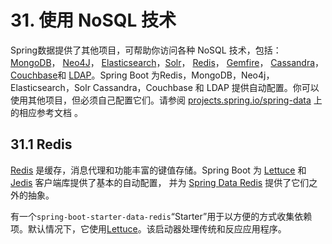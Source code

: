 # 31. 使用 NoSQL 技术

Spring数据提供了其他项目，可帮助你访问各种 NoSQL 技术，包括：[MongoDB](https://projects.spring.io/spring-data-mongodb/)， [Neo4J](https://projects.spring.io/spring-data-neo4j/)， [Elasticsearch](https://github.com/spring-projects/spring-data-elasticsearch/)，[Solr](https://projects.spring.io/spring-data-solr/)， [Redis](https://projects.spring.io/spring-data-redis/)， [Gemfire](https://projects.spring.io/spring-data-gemfire/)， [Cassandra](https://projects.spring.io/spring-data-cassandra/)， [Couchbase](https://projects.spring.io/spring-data-couchbase/)和 [LDAP](https://projects.spring.io/spring-data-ldap/)。Spring Boot 为Redis，MongoDB，Neo4j，Elasticsearch，Solr Cassandra，Couchbase 和 LDAP 提供自动配置。你可以使用其他项目，但必须自己配置它们。请参阅 [projects.spring.io/spring-data](https://projects.spring.io/spring-data) 上的相应参考文档 。

## 31.1 Redis

[Redis](http://redis.io/) 是缓存，消息代理和功能丰富的键值存储。Spring Boot 为 [Lettuce](https://github.com/lettuce-io/lettuce-core/) 和 [Jedis](https://github.com/xetorthio/jedis/) 客户端库提供了基本的自动配置， 并为 [Spring Data Redis](https://github.com/spring-projects/spring-data-redis) 提供了它们之外的抽象。

有一个`spring-boot-starter-data-redis`“Starter”用于以方便的方式收集依赖项。默认情况下，它使用[Lettuce](https://github.com/lettuce-io/lettuce-core/)。该启动器处理传统和反应应用程序。